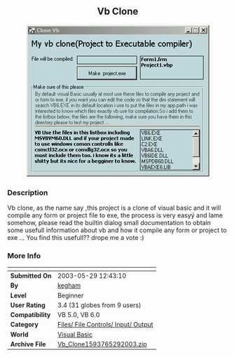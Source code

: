 ﻿<div align="center">

## Vb Clone

<img src="PIC20035291242595479.GIF">
</div>

### Description

Vb clone, as the name say ,this project is a clone of visual basic and it will compile any form or project file to exe, the process is very easyý and lame somehow, please read the builtin dialog small documentation to obtain some usefull information about vb and how it compile any form or project to exe ... You find this usefull?? drope me a vote :)
 
### More Info
 


<span>             |<span>
---                |---
**Submitted On**   |2003-05-29 12:43:10
**By**             |[kegham](https://github.com/Planet-Source-Code/PSCIndex/blob/master/ByAuthor/kegham.md)
**Level**          |Beginner
**User Rating**    |3.4 (31 globes from 9 users)
**Compatibility**  |VB 5\.0, VB 6\.0
**Category**       |[Files/ File Controls/ Input/ Output](https://github.com/Planet-Source-Code/PSCIndex/blob/master/ByCategory/files-file-controls-input-output__1-3.md)
**World**          |[Visual Basic](https://github.com/Planet-Source-Code/PSCIndex/blob/master/ByWorld/visual-basic.md)
**Archive File**   |[Vb\_Clone1593765292003\.zip](https://github.com/Planet-Source-Code/kegham-vb-clone__1-45798/archive/master.zip)








